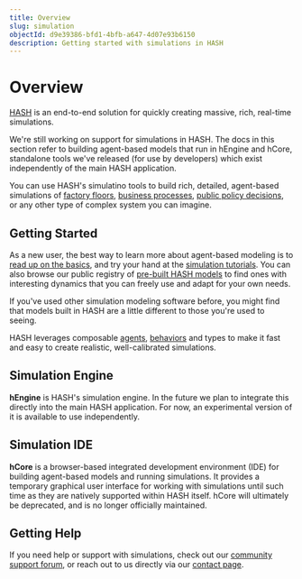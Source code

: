 ```yaml
---
title: Overview
slug: simulation
objectId: d9e39386-bfd1-4bfb-a647-4d07e93b6150
description: Getting started with simulations in HASH
---
```


# Overview

[HASH](/) is an end-to-end solution for quickly creating massive, rich, real-time simulations.

<Hint style="warning">

We're still working on support for simulations in HASH. The docs in this section refer to building agent-based models that run in hEngine and hCore, standalone tools we've released (for use by developers) which exist independently of the main HASH application.

</Hint>

You can use HASH's simulatino tools to build rich, detailed, agent-based simulations of [factory floors](/@hash/warehouse-conveyor1), [business processes](/@hash/interconnected-call-center), [public policy decisions](/@b/sir-infection-network-w-rapid-tests), or any other type of complex system you can imagine.

## Getting Started
  
As a new user, the best way to learn more about agent-based modeling is to [read up on the basics](/docs/simulation/creating-simulations/agent-based-modeling-basics-1), and try your hand at the [simulation tutorials](/docs/simulation/tutorials/hello-hash). You can also browse our public registry of [pre-built HASH models](/models?sort=popularity&query=%40hash) to find ones with interesting dynamics that you can freely use and adapt for your own needs.

If you've used other simulation modeling software before, you might find that models built in HASH are a little different to those you're used to seeing.

HASH leverages composable [agents](/docs/simulation/creating-simulations/anatomy-of-an-agent/), [behaviors](/docs/simulation/creating-simulations/behaviors/) and types to make it fast and easy to create realistic, well-calibrated simulations.

## Simulation Engine

**hEngine** is HASH's simulation engine. In the future we plan to integrate this directly into the main HASH application. For now, an experimental version of it is available to use independently.

## Simulation IDE

**hCore** is a browser-based integrated development environment (IDE) for building agent-based models and running simulations. It provides a temporary graphical user interface for working with simulations until such time as they are natively supported within HASH itself. hCore will ultimately be deprecated, and is no longer officially maintained.

## Getting Help

If you need help or support with simulations, check out our [community support forum](https://hash.ai/discord), or reach out to us directly via our [contact page](https://hash.ai/contact).
